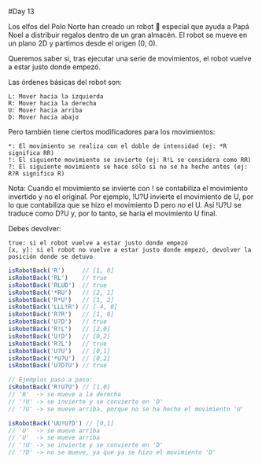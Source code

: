 #Day 13

Los elfos del Polo Norte han creado un robot 🤖 especial que ayuda a Papá Noel a distribuir regalos dentro de un gran almacén. El robot se mueve en un plano 2D y partimos desde el origen (0, 0).

Queremos saber si, tras ejecutar una serie de movimientos, el robot vuelve a estar justo donde empezó.

Las órdenes básicas del robot son:

    L: Mover hacia la izquierda
    R: Mover hacia la derecha
    U: Mover hacia arriba
    D: Mover hacia abajo

Pero también tiene ciertos modificadores para los movimientos:

    *: El movimiento se realiza con el doble de intensidad (ej: *R significa RR)
    !: El siguiente movimiento se invierte (ej: R!L se considera como RR)
    ?: El siguiente movimiento se hace sólo si no se ha hecho antes (ej: R?R significa R)

Nota: Cuando el movimiento se invierte con ! se contabiliza el movimiento invertido y no el original. Por ejemplo, !U?U invierte el movimiento de U, por lo que contabiliza que se hizo el movimiento D pero no el U. Así !U?U se traduce como D?U y, por lo tanto, se haría el movimiento U final.

Debes devolver:

    true: si el robot vuelve a estar justo donde empezó
    [x, y]: si el robot no vuelve a estar justo donde empezó, devolver la posición donde se detuvo


```ts
isRobotBack('R')     // [1, 0]
isRobotBack('RL')    // true
isRobotBack('RLUD')  // true
isRobotBack('*RU')   // [2, 1]
isRobotBack('R*U')   // [1, 2]
isRobotBack('LLL!R') // [-4, 0]
isRobotBack('R?R')   // [1, 0]
isRobotBack('U?D')   // true
isRobotBack('R!L')   // [2,0]
isRobotBack('U!D')   // [0,2]
isRobotBack('R?L')   // true
isRobotBack('U?U')   // [0,1]
isRobotBack('*U?U')  // [0,2]
isRobotBack('U?D?U') // true

// Ejemplos paso a paso:
isRobotBack('R!U?U') // [1,0]
// 'R'  -> se mueve a la derecha 
// '!U' -> se invierte y se convierte en 'D'
// '?U' -> se mueve arriba, porque no se ha hecho el movimiento 'U'

isRobotBack('UU!U?D') // [0,1]
// 'U'  -> se mueve arriba
// 'U'  -> se mueve arriba
// '!U' -> se invierte y se convierte en 'D'
// '?D' -> no se mueve, ya que ya se hizo el movimiento 'D'
```
